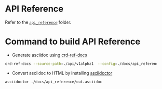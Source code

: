 # API Reference

Refer to the [`api_reference`](./api_reference/out.html) folder.

# Command to build API Reference

- Generate asciidoc using [crd-ref-docs](https://github.com/elastic/crd-ref-docs)

```sh
crd-ref-docs --source-path=./api/v1alpha1  --config=./docs/api_reference/config.yaml --output-path=./docs/api_reference
```

- Convert asciidoc to HTML by installing [asciidoctor](https://asciidoctor.org/)

```sh
asciidoctor ./docs/api_reference/out.asciidoc
```